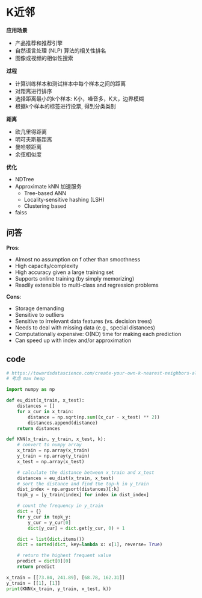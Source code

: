# K近邻

**应用场景**
- 产品推荐和推荐引擎
- 自然语言处理 (NLP) 算法的相关性排名
- 图像或视频的相似性搜索

**过程**
- 计算训练样本和测试样本中每个样本之间的距离
- 对距离进行排序
- 选择距离最小的k个样本: K小，噪音多，K大，边界模糊
- 根据k个样本的标签进行投票, 得到分类类别

**距离**
- 欧几里得距离
- 明可夫斯基距离
- 曼哈顿距离
- 余弦相似度

**优化**
- NDTree
- Approximate kNN 加速服务
  - Tree-based ANN
  - Locality-sensitive hashing (LSH)
  - Clustering based
- faiss


## 问答
**Pros**:
- Almost no assumption on f other than smoothness
- High capacity/complexity
- High accuracy given a large training set
- Supports online training (by simply memorizing)
- Readily extensible to multi-class and regression problems

**Cons**:
- Storage demanding
- Sensitive to outliers
- Sensitive to irrelevant data features (vs. decision trees)
- Needs to deal with missing data (e.g., special distances)
- Computationally expensive: O(ND) time for making each prediction
- Can speed up with index and/or approximation


## code

```python
# https://towardsdatascience.com/create-your-own-k-nearest-neighbors-algorithm-in-python-eb7093fc6339
# 考虑 max heap

import numpy as np

def eu_dist(x_train, x_test):
    distances = []
    for x_cur in x_train:
        distance = np.sqrt(np.sum((x_cur - x_test) ** 2))
        distances.append(distance)
    return distances

def KNN(x_train, y_train, x_test, k):
    # convert to numpy array
    x_train = np.array(x_train)
    y_train = np.array(y_train)
    x_test = np.array(x_test)

    # calculate the distance between x_train and x_test
    distances = eu_dist(x_train, x_test)
    # sort the distance and find the top-k in y_train
    dist_index = np.argsort(distances)[:k]
    topk_y = [y_train[index] for index in dist_index]

    # count the frequency in y_train
    dict = {}
    for y_cur in topk_y:
        y_cur = y_cur[0]
        dict[y_cur] = dict.get(y_cur, 0) + 1

    dict = list(dict.items())
    dict = sorted(dict, key=lambda x: x[1], reverse= True)

    # return the highest frequent value
    predict = dict[0][0]
    return predict

x_train = [[73.84, 241.89], [68.78, 162.31]]
y_train = [[1], [1]]
print(KNN(x_train, y_train, x_test, k))
```
